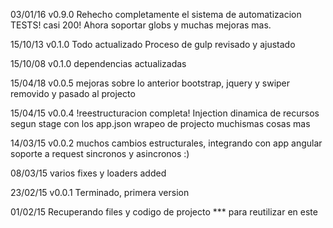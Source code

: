 03/01/16 v0.9.0
Rehecho completamente el sistema de automatizacion
TESTS! casi 200!
Ahora soportar globs y muchas mejoras mas.

15/10/13 v0.1.0
Todo actualizado
Proceso de gulp revisado y ajustado

15/10/08 v0.1.0
dependencias actualizadas

15/04/18 v0.0.5
mejoras sobre lo anterior
bootstrap, jquery y swiper removido y pasado al projecto

15/04/15 v0.0.4
!reestructuracion completa!
Injection dinamica de recursos segun stage con los app.json
wrapeo de projecto
muchismas cosas mas

14/03/15 v0.0.2
muchos cambios estructurales, integrando con app angular
soporte a request sincronos y asincronos :)

08/03/15
varios fixes y loaders added

23/02/15 v0.0.1
Terminado, primera version

01/02/15
Recuperando files y codigo de projecto *** para reutilizar en este
